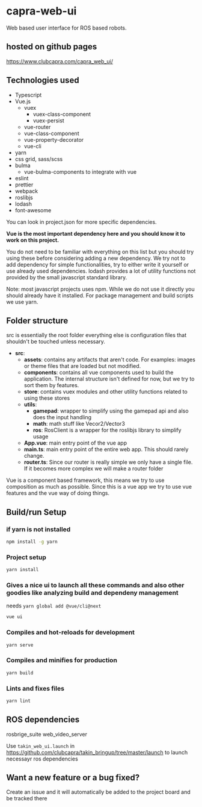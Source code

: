# capra-web-ui

Web based user interface for ROS based robots.

## hosted on github pages

<https://www.clubcapra.com/capra_web_ui/>

## Technologies used

- Typescript
- Vue.js
  - vuex
    - vuex-class-component
    - vuex-persist
  - vue-router
  - vue-class-component
  - vue-property-decorator
  - vue-cli
- yarn
- css grid, sass/scss
- bulma
  - vue-bulma-components to integrate with vue
- eslint
- prettier
- webpack
- roslibjs
- lodash
- font-awesome

You can look in project.json for more specific dependencies.

**Vue is the most important dependency here and you should know it to work on this project.**

You do not need to be familiar with everything on this list but you should try using these before considering adding a new dependency. We try not to add dependency for simple functionalities, try to either write it yourself or use already used dependencies. lodash provides a lot of utility functions not provided by the small javascript standard library.

Note: most javascript projects uses npm. While we do not use it directly you should already have it installed. For package management and build scripts we use yarn.

## Folder structure

src is essentially the root folder everything else is configuration files that shouldn't be touched unless necessary.

- **src**:
  - **assets**: contains any artifacts that aren't code. For examples: images or theme files that are loaded but not modified.
  - **components**: contains all vue components used to build the application. The internal structure isn't defined for now, but we try to sort them by features.
  - **store**: contains vuex modules and other utility functions related to using these stores
  - **utils**:
    - **gamepad**: wrapper to simplify using the gamepad api and also does the input handling
    - **math**: math stuff like Vecor2/Vector3
    - **ros**: RosClient is a wrapper for the roslibjs library to simplify usage
  - **App.vue**: main entry point of the vue app
  - **main.ts**: main entry point of the entire web app. This should rarely change.
  - **router.ts**: Since our router is really simple we only have a single file. If it becomes more complex we will make a router folder

Vue is a component based framework, this means we try to use composition as much as possible. Since this is a vue app we try to use vue features and the vue way of doing things.

## Build/run Setup

### if yarn is not installed

```bash
npm install -g yarn
```

### Project setup

```bash
yarn install
```

### Gives a nice ui to launch all these commands and also other goodies like analyzing build and dependeny management

needs `yarn global add @vue/cli@next`

```bash
vue ui
```

### Compiles and hot-reloads for development

```bash
yarn serve
```

### Compiles and minifies for production

```bash
yarn build
```

### Lints and fixes files

```bash
yarn lint
```

## ROS dependencies

rosbrige_suite
web_video_server

Use `takin_web_ui.launch` in https://github.com/clubcapra/takin_bringup/tree/master/launch to launch necessayr ros dependencies

## Want a new feature or a bug fixed?

Create an issue and it will automatically be added to the project board and be tracked there
